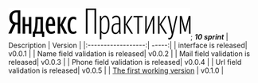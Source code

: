 ![alt-текст](logo.svg "Студент Практикума");
***10 sprint***
| Description    | Version   |
|:------------------:| -----:|
| interface is released| v0.0.1 |
| Name field validation is released| v0.0.2 |
| Mail field validation is released| v0.0.3 |
| Phone field validation is released| v0.0.4 |
| Url field validation is released| v0.0.5 |
| [The first working version](https://yletfull.github.io/spr10/)  | v0.1.0 |

